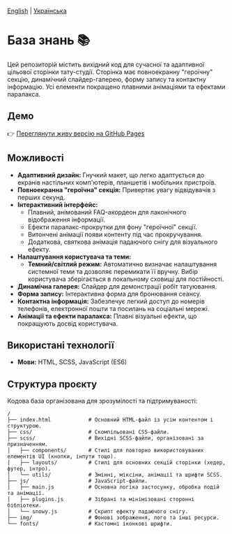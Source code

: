 [English](./README.md) | [Українська](./README.uk.md)

# База знань 📚

Цей репозиторій містить вихідний код для сучасної та адаптивної цільової сторінки
тату-студії. Сторінка має повноекранну "героїчну" секцію, динамічний слайдер-галерею,
форму запису та контактну інформацію. Усі елементи покращено плавними анімаціями та
ефектами паралакса.

## Демо

👉 [Переглянути живу версію на GitHub Pages](https://niarosss.github.io/tatoo/)

## Можливості

- **Адаптивний дизайн:** Гнучкий макет, що легко адаптується до екранів настільних
  комп'ютерів, планшетів і мобільних пристроїв.
- **Повноекранна "героїчна" секція:** Привертає увагу відвідувачів з перших секунд.
- **Інтерактивний інтерфейс:**
  - Плавний, анімований FAQ-акордеон для лаконічного відображення інформації.
  - Ефекти паралакс-прокрутки для фону "героїчної" секції.
  - Витончені анімації появи контенту під час прокручування.
  - Додаткова, святкова анімація падаючого снігу для візуального ефекту.
- **Налаштування користувача та теми:**
  - **Темний/світлий режим:** Автоматично визначає налаштування системної теми та дозволяє
    перемикати її вручну. Вибір користувача зберігається в локальному сховищі для
    постійності.
- **Динамічна галерея:** Слайдер для демонстрації робіт татуювання.
- **Форма запису:** Інтерактивна форма для бронювання сеансу.
- **Контактна інформація:** Забезпечує легкий доступ до номерів телефонів, електронної
  пошти та посилань на соціальні мережі.
- **Анімації та ефекти паралакса:** Плавні візуальні ефекти, що покращують досвід
  користувача.

## Використані технології

- **Мови:** HTML, SCSS, JavaScript (ES6)

## Структура проєкту

Кодова база організована для зрозумілості та підтримуваності:

```
/
├── index.html            # Основний HTML-файл із усім контентом і структурою.
├── css/                  # Скомпільовані CSS-файли.
├── scss/                 # Вихідні SCSS-файли, організовані за призначенням.
│   ├── components/       # Стилі для повторно використовуваних елементів UI (кнопки, інпути тощо).
│   ├── layouts/          # Стилі для основних секцій сторінки (хедер, футер, інтро).
│   └── utils/            # Змінні, міксіни, анімації та шрифти SCSS.
├── js/                   # JavaScript-файли.
│   ├── main.js           # Основна логіка застосунку, обробка подій та анімації.
│   ├── plugins.js        # Зібрані та мінімізовані сторонні бібліотеки.
│   └── snowy.js          # Скрипт ефекту падаючого снігу.
├── img/                  # Фонові зображення, лого та інші ресурси.
└── fonts/                # Кастомні іконкові шрифти.
```
